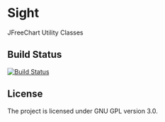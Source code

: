 Sight
=====

JFreeChart Utility Classes
## Build Status
[![Build Status](https://travis-ci.org/mashti/sight.png?branch=master)](https://travis-ci.org/mashti/sight)

## License
The project is licensed under GNU GPL version 3.0.
